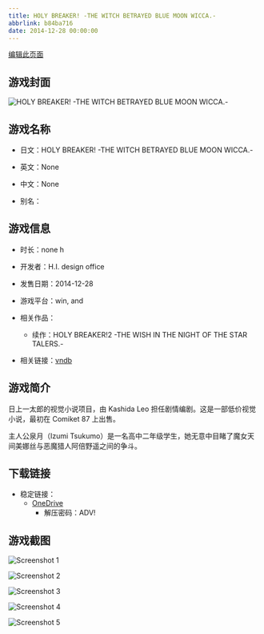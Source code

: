 ```yaml
---
title: HOLY BREAKER! -THE WITCH BETRAYED BLUE MOON WICCA.-
abbrlink: b84ba716
date: 2014-12-28 00:00:00
---
```

[编辑此页面](https://github.com/ACG-3/ADV3-source/blob/main/source/_posts/games/HOLY%20BREAKER%21%20-THE%20WITCH%20BETRAYED%20BLUE%20MOON%20WICCA.-.md)

## 游戏封面

![HOLY BREAKER! -THE WITCH BETRAYED BLUE MOON WICCA.-](https://pan.timero.xyz/onedrive/img_lib_001/HOLY%20BREAKER%21%20-THE%20WITCH%20BETRAYED%20BLUE%20MOON%20WICCA.-_cover.avif)


## 游戏名称

- 日文：HOLY BREAKER! -THE WITCH BETRAYED BLUE MOON WICCA.-
- 英文：None
- 中文：None

- 别名：


## 游戏信息

- 时长：none h
- 开发者：H.I. design office
- 发售日期：2014-12-28
- 游戏平台：win, and
- 相关作品：
   - 续作：HOLY BREAKER!2 -THE WISH IN THE NIGHT OF THE STAR TALERS.-

- 相关链接：[vndb](https://vndb.org/v16256)


## 游戏简介

日上一太郎的视觉小说项目，由 Kashida Leo 担任剧情编剧。这是一部低价视觉小说，最初在 Comiket 87 上出售。

主人公泉月（Izumi Tsukumo）是一名高中二年级学生，她无意中目睹了魔女天间美娜丝与恶魔猎人阿倍野遥之间的争斗。


## 下载链接

- 稳定链接：
    - [OneDrive](https://pan.timero.xyz/onedrive/adv_lib_001/HOLY%20BREAKER%21%20-THE%20WITCH%20BETRAYED%20BLUE%20MOON%20WICCA.-)
        - 解压密码：ADV!



## 游戏截图


![Screenshot 1](https://pan.timero.xyz/onedrive/img_lib_001/HOLY%20BREAKER%21%20-THE%20WITCH%20BETRAYED%20BLUE%20MOON%20WICCA.-_Screenshot_1.avif)

![Screenshot 2](https://pan.timero.xyz/onedrive/img_lib_001/HOLY%20BREAKER%21%20-THE%20WITCH%20BETRAYED%20BLUE%20MOON%20WICCA.-_Screenshot_2.avif)

![Screenshot 3](https://pan.timero.xyz/onedrive/img_lib_001/HOLY%20BREAKER%21%20-THE%20WITCH%20BETRAYED%20BLUE%20MOON%20WICCA.-_Screenshot_3.avif)

![Screenshot 4](https://pan.timero.xyz/onedrive/img_lib_001/HOLY%20BREAKER%21%20-THE%20WITCH%20BETRAYED%20BLUE%20MOON%20WICCA.-_Screenshot_4.avif)

![Screenshot 5](https://pan.timero.xyz/onedrive/img_lib_001/HOLY%20BREAKER%21%20-THE%20WITCH%20BETRAYED%20BLUE%20MOON%20WICCA.-_Screenshot_5.avif)

